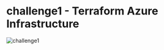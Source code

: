 # challenge1 - Terraform Azure Infrastructure
![challenge1](https://github.com/boopathyanandanvs/challenge1/assets/27994689/a982918e-372c-4dd9-b208-057de7ba69ac)
